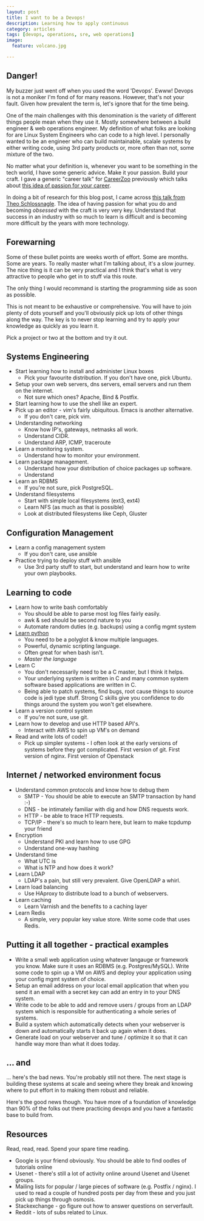 ```yaml
---
layout: post
title: I want to be a Devops!
description: Learning how to apply continuous 
category: articles
tags: [devops, operations, sre, web operations]
image:
  feature: volcano.jpg

--- 
```


## Danger! 

My buzzer just went off when you used the word 'Devops'. Ewww! Devops is not
a moniker I'm fond of for many reasons. However, that's not your fault. Given
how prevalent the term is, let's ignore that for the time being.

One of the main challenges with this denomination is the variety of different
things people mean when they use it. Mostly somewhere between a build engineer
& web operations engineer. My definition of what folks are looking for are
Linux System Engineers who can code to a high level. I personally wanted to be
an engineer who can build maintainable, scalale systems by either writing
code, using 3rd party products or, more often than not, some mixture of the two.

No matter what your definition is, whenever you want to be something in the
tech world, I have some generic advice. Make it your passion. Build your
craft. I gave a generic "career talk" for [CareerZoo](http://www.careerzoo.ie/)
previously which talks about [this idea of passion for your 
career](http://www.slideshare.net/PhilipReynolds4/your-career-a-hiring-managers-perspective).

In doing a bit of research for this blog post, I came across [this talk from
Theo Schlossnagle](https://www.youtube.com/watch?v=LAP1zaXUvAE). The idea of
having passion for what you do and becoming _obsessed_ with the craft is very
very key. Understand that success in an industry with so much to learn is
difficult and is becoming more difficult by the years with more technology.

## Forewarning

Some of these bullet points are weeks worth of effort. Some are months.
Some are years. To really master what I'm talking about, it's a slow journey.
The nice thing is it can be very practical and I think that's what is very
attractive to people who get in to stuff via this route.

The only thing I would recommand is starting the programming side as soon as
possible.

This is not meant to be exhaustive or comprehensive. You will have to join
plenty of dots yourself and you'll obviously pick up lots of other things
along the way. The key is to never stop learning and try to apply your
knowledge as quickly as you learn it. 

Pick a project or two at the bottom and try it out. 

## Systems Engineering
* Start learning how to install and administer Linux boxes
    * Pick your favourite distribution. If you don't have one, pick Ubuntu.
* Setup your own web servers, dns servers, email servers and run them on
the internet.
    * Not sure which ones? Apache, Bind & Postfix.
* Start learning how to use the shell like an expert.
* Pick up an editor - vim's fairly ubiquitous. Emacs is another alternative.
    * If you don't care, pick vim.
* Understanding networking
    * Know how IP's, gateways, netmasks all work. 
    * Understand CIDR.
    * Understand ARP, ICMP, traceroute
* Learn a monitoring system. 
    * Understand how to monitor your environment.
* Learn package management. 
    * Understand how your distribution of choice packages up software. 
    * Understand  
* Learn an RDBMS
    * If you're not sure, pick PostgreSQL.
* Understand filesystems
    * Start with simple local filesystems (ext3, ext4)
    * Learn NFS (as much as that is possible)
    * Look at distributed filesystems like Ceph, Gluster 


## Configuration Management
* Learn a config management system
    * If you don't care, use ansible
* Practice trying to deploy stuff with ansible
    * Use 3rd party stuff to start, but understand and learn how to write your
    own playbooks.

## Learning to code
* Learn how to write bash comfortably
    * You should be able to parse most log files fairly easily.
    * awk & sed should be second nature to you
    * Automate random duties (e.g. backups) using a config mgmt system
* [Learn python](http://learnpythonthehardway.org/)
    * You need to be a polyglot & know multiple languages. 
    * Powerful, dynamic scripting language. 
    * Often great for when bash isn't.
    * _Master the language_
* Learn C
    * You don't necessarily need to be a C master, but I think it helps.
    * Your underlying system is written in C and many common system software
    based applications are written in C.
    * Being able to patch systems, find bugs, root cause things to source code
    is jedi type stuff. Strong C skills give you confidence to do things
    around the system you won't get elsewhere.
* Learn a version control system
    * If you're not sure, use git.
* Learn how to develop and use HTTP based API's.
    * Interact with AWS to spin up VM's on demand
* Read and write lots of code!! 
    * Pick up simpler systems - I often look at the early versions of systems
    before they got complicated. First version of git. First version of nginx.
    First version of Openstack

## Internet / networked environment focus
* Understand common protocols and know how to debug them
    * SMTP - You should be able to execute an SMTP transaction by hand :-)
    * DNS - be intimately familiar with dig and how DNS requests work.
    * HTTP - be able to trace HTTP requests.
    * TCP/IP - there's so much to learn here, but learn to make tcpdump your
    friend
* Encryption
    * Understand PKI and learn how to use GPG
    * Understand one-way hashing 
* Understand time
    * What UTC is
    * What is NTP and how does it work?
* Learn LDAP
    * LDAP's a pain, but still very prevalent. Give OpenLDAP a whirl.
* Learn load balancing
    * Use HAproxy to distribute load to a bunch of webservers.
* Learn caching
    * Learn Varnish and the benefits to a caching layer 
* Learn Redis
    * A simple, very popular key value store. Write some code that uses Redis.

## Putting it all together - practical examples
* Write a small web application using whatever langauge or framework you know.
Make sure it uses an RDBMS (e.g. Postgres/MySQL). Write some code to spin up a
VM on AWS and deploy your application using your config mgmt system of choice.
* Setup an email address on your local email application that when you send it
an email with a secret key can add an entry in to your DNS system.
* Write code to be able to add and remove users / groups from an LDAP system
which is responsible for authenticating a whole series of systems.
* Build a system which automatically detects when your webserver is down and
automatically starts it back up again when it does.
* Generate load on your webserver and tune / optimize it so that it can handle
way more than what it does today.

## ... and

... here's the bad news. You're probably still not there. The next stage is
building these systems at scale and seeing where they break and knowing
where to put effort in to making them robust and reliable.

Here's the good news though. You have more of a foundation of knowledge than
90% of the folks out there practicing devops and you have a fantastic base to
build from.

## Resources

Read, read, read. Spend your spare time reading.

* Google is your friend obviously. You should be able to find oodles of
tutorials online
* Usenet - there's still a lot of activity online around Usenet and Usenet
groups.
* Mailing lists for popular / large pieces of software (e.g. Postfix / nginx).
I used to read a couple of hundred posts per day from these and you just pick
up things through osmosis.
* Stackexchange - go figure out how to answer questions on serverfault.
* Reddit - lots of subs related to Linux.
